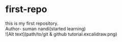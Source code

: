 # first-repo
this is my first repository.
<br>
Author- suman nandi(started learning)
<br>
![Alt text](path/to/git & github tutorial.excalidraw.png)
